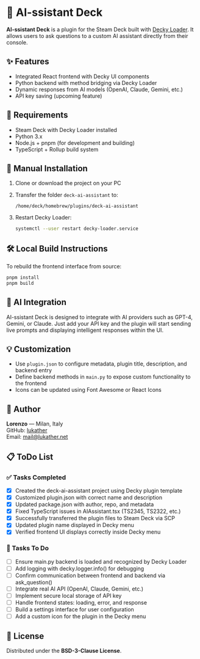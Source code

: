 # 🤖 AI-ssistant Deck

**AI-ssistant Deck** is a plugin for the Steam Deck built with [Decky Loader](https://github.com/SteamDeckHomebrew/decky-loader). It allows users to ask questions to a custom AI assistant directly from their console.

## ✨ Features

- Integrated React frontend with Decky UI components
- Python backend with method bridging via Decky Loader
- Dynamic responses from AI models (OpenAI, Claude, Gemini, etc.)
- API key saving (upcoming feature)

## 🧰 Requirements

- Steam Deck with Decky Loader installed
- Python 3.x
- Node.js + pnpm (for development and building)
- TypeScript + Rollup build system

## 🚀 Manual Installation

1. Clone or download the project on your PC
2. Transfer the folder `deck-ai-assistant` to:

   ```
   /home/deck/homebrew/plugins/deck-ai-assistant
   ```

3. Restart Decky Loader:

   ```bash
   systemctl --user restart decky-loader.service
   ```

## 🛠️ Local Build Instructions

To rebuild the frontend interface from source:

```bash
pnpm install
pnpm build
```

## 🧠 AI Integration

AI-ssistant Deck is designed to integrate with AI providers such as GPT-4, Gemini, or Claude. Just add your API key and the plugin will start sending live prompts and displaying intelligent responses within the UI.

## 💡 Customization

- Use `plugin.json` to configure metadata, plugin title, description, and backend entry
- Define backend methods in `main.py` to expose custom functionality to the frontend
- Icons can be updated using Font Awesome or React Icons

## 👤 Author

**Lorenzo** — Milan, Italy  
GitHub: [lukather](https://github.com/your-username)  
Email: mail@lukather.net

## 📋 ToDo List

### ✅ Tasks Completed
- [x] Created the deck-ai-assistant project using Decky plugin template
- [x] Customized plugin.json with correct name and description
- [x] Updated package.json with author, repo, and metadata
- [x] Fixed TypeScript issues in AIAssistant.tsx (TS2345, TS2322, etc.)
- [x] Successfully transferred the plugin files to Steam Deck via SCP
- [x] Updated plugin name displayed in Decky menu
- [x] Verified frontend UI displays correctly inside Decky menu

### 🧩 Tasks To Do
- [ ] Ensure main.py backend is loaded and recognized by Decky Loader
- [ ] Add logging with decky.logger.info() for debugging
- [ ] Confirm communication between frontend and backend via ask_question()
- [ ] Integrate real AI API (OpenAI, Claude, Gemini, etc.)
- [ ] Implement secure local storage of API key
- [ ] Handle frontend states: loading, error, and response
- [ ] Build a settings interface for user configuration
- [ ] Add a custom icon for the plugin in the Decky menu

## 📄 License

Distributed under the **BSD-3-Clause License**.
